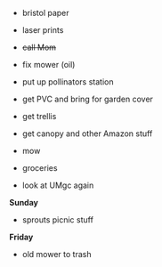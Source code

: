 * bristol paper
* laser prints
* ~~call Mom~~
* fix mower (oil)
* put up pollinators station

* get PVC and bring for garden cover
* get trellis
* get canopy and other Amazon stuff
* mow 
* groceries
* look at UMgc again

**Sunday**

* sprouts picnic stuff

**Friday**

* old mower to trash 
